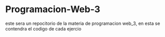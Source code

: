 # Programacion-Web-3
este sera un repocitorio de la materia de programacion web_3, en esta se contendra el codigo de cada ejercio
